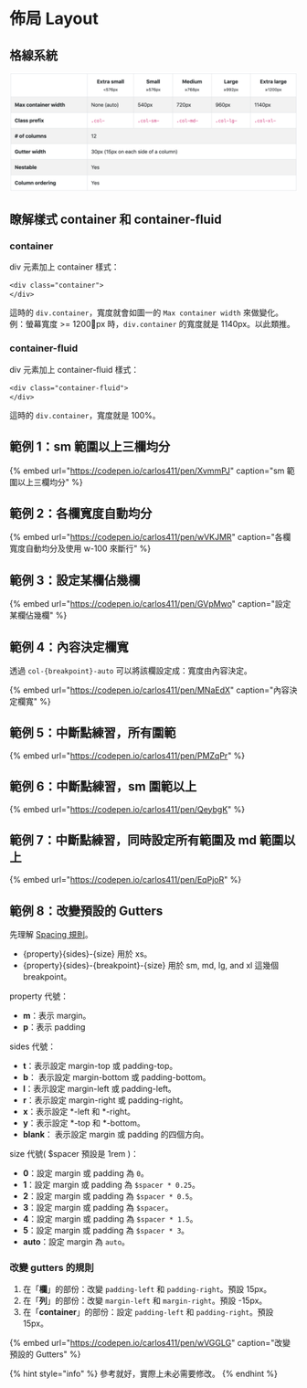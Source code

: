 # 佈局 Layout

## 格線系統

![&#x5716;&#x4E00;&#xFF1A;Bootstrap &#x7684;&#x683C;&#x7DDA;&#x7CFB;&#x7D71;](../../.gitbook/assets/bootstrap_grid_options.png)

## 瞭解樣式 container 和 container-fluid

### container

div 元素加上 container 樣式：

```markup
<div class="container">
</div>
```

這時的 `div.container`，寬度就會如圖一的 `Max container width` 來做變化。  
例：螢幕寬度 &gt;= 1200px 時，`div.container` 的寬度就是 1140px。以此類推。

### container-fluid

div 元素加上 container-fluid 樣式：

```markup
<div class="container-fluid">
</div>
```

這時的 `div.container`，寬度就是 100%。

## 範例 1：sm 範圍以上三欄均分

{% embed url="https://codepen.io/carlos411/pen/XvmmPJ" caption="sm 範圍以上三欄均分" %}

## 範例 2：各欄寬度自動均分

{% embed url="https://codepen.io/carlos411/pen/wVKJMR" caption="各欄寬度自動均分及使用 w-100 來斷行" %}

## 範例 3：設定某欄佔幾欄

{% embed url="https://codepen.io/carlos411/pen/GVpMwo" caption="設定某欄佔幾欄" %}

## 範例 4：內容決定欄寬

透過 `col-{breakpoint}-auto` 可以將該欄設定成：寬度由內容決定。

{% embed url="https://codepen.io/carlos411/pen/MNaEdX" caption="內容決定欄寬" %}

## 範例 5：中斷點練習，所有圍範

{% embed url="https://codepen.io/carlos411/pen/PMZqPr" %}

## 範例 6：中斷點練習，sm 圍範以上

{% embed url="https://codepen.io/carlos411/pen/QeybgK" %}

## 範例 7：中斷點練習，同時設定所有範圍及 md 範圍以上

{% embed url="https://codepen.io/carlos411/pen/EqPjoR" %}

## 範例 8：改變預設的 Gutters

先理解 [Spacing 規則](https://getbootstrap.com/docs/4.3/utilities/spacing/)。

* {property}{sides}-{size} 用於 xs。
* {property}{sides}-{breakpoint}-{size} 用於 sm, md, lg, and xl 這幾個 breakpoint。

property 代號：

* **m**：表示 margin。
* **p**：表示 padding

sides 代號：

* **t**：表示設定 margin-top 或 padding-top。
* **b**： 表示設定 margin-bottom 或 padding-bottom。
* **l**：表示設定 margin-left 或 padding-left。
* **r**：表示設定 margin-right 或 padding-right。
* **x**：表示設定 \*-left 和 \*-right。
* **y**：表示設定 \*-top 和 \*-bottom。
* **blank**： 表示設定 margin 或 padding 的四個方向。

size 代號\( $spacer 預設是 1rem \)：

* **0**：設定 margin 或 padding 為 `0`。
* **1**：設定 margin 或 padding 為 `$spacer * 0.25`。
* **2**：設定 margin 或 padding 為 `$spacer * 0.5`。
* **3**：設定 margin 或 padding 為 `$spacer`。
* **4**：設定 margin 或 padding 為 `$spacer * 1.5`。
* **5**：設定 margin 或 padding 為 `$spacer * 3`。
* **auto**：設定 margin 為 `auto`。

### 改變 gutters 的規則

1. 在「**欄**」的部份：改變 `padding-left` 和 `padding-right`。預設 15px。
2. 在「**列**」的部份：改變 `margin-left` 和 `margin-right`。預設 -15px。
3. 在「**container**」的部份：設定 `padding-left` 和 `padding-right`。預設 15px。

{% embed url="https://codepen.io/carlos411/pen/wVGGLG" caption="改變預設的 Gutters" %}

{% hint style="info" %}
參考就好，實際上未必需要修改。
{% endhint %}

